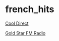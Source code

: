 # french_hits

[Cool Direct](https://listen.radioking.com/radio/136/stream/62722)

[Gold Star FM Radio](http://50.7.130.2:7840/)

